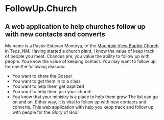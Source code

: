 # FollowUp.Church
## A web application to help churches follow up with new contacts and converts

My name is a Pastor Estevan Montoya, of the [Mountain View Baptist Church](http://www.MVBCTaos.org) in Taos, NM. Having started a church plant, I know the value of keep track of people you meet. Chances are, you value the ability to follow up with people. You know the value of keeping contact. You may want to follow up for one the following reasons:
* You want to share the Gospel
* You want to get them in to a class
* You want to help them get baptized
* You want to help them join your church
* You know that your ministry is a place to help them grow
The list can go on and on. Either way, it is vital to follow up with new contacts and converts. This web application with help you kepp track and follow up with people for the Glory of God!